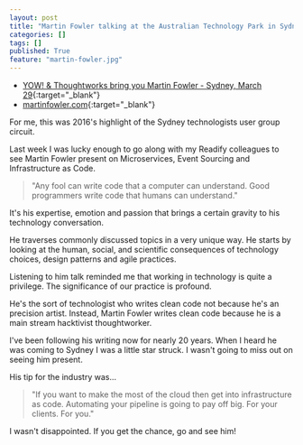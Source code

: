 ```yaml
---
layout: post
title: "Martin Fowler talking at the Australian Technology Park in Sydney."
categories: []
tags: []
published: True
feature: "martin-fowler.jpg"
---
```

- [YOW! & Thoughtworks bring you Martin Fowler - Sydney, March 29](http://www.eventbrite.com.au/e/yow-thoughtworks-bring-you-martin-fowler-sydney-march-29-tickets-22103248411){:target="_blank"}
- [martinfowler.com](http://www.martinfowler.com/){:target="_blank"}

For me, this was 2016's highlight of the Sydney technologists user group circuit.

Last week I was lucky enough to go along with my Readify colleagues to see Martin Fowler present on Microservices, Event Sourcing and Infrastructure as Code.

> "Any fool can write code that a computer can understand. Good programmers write code that humans can understand."

It's his expertise, emotion and passion that brings a certain gravity to his technology conversation. 

He traverses commonly discussed topics in a very unique way. He starts by looking at the human, social, and scientific consequences of technology choices, design patterns and agile practices. 

Listening to him talk reminded me that working in technology is quite a privilege. The significance of our practice is profound.

He's the sort of technologist who writes clean code not because he's an precision artist. Instead, Martin Fowler writes clean code because he is a main stream hacktivist thoughtworker.

I've been following his writing now for nearly 20 years. When I heard he was coming to Sydney I was a little star struck. I wasn't going to miss out on seeing him present.

His tip for the industry was...

> "If you want to make the most of the cloud then get into infrastructure as code. Automating your pipeline is going to pay off big. For your clients. For you."

I wasn't disappointed. If you get the chance, go and see him!
